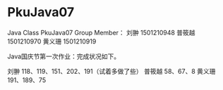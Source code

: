 # PkuJava07
Java Class PkuJava07 Group Member： 
刘翀 1501210948 
普筱越 1501210970 
黄义珊 1501210919

Java国庆节第一次作业：完成状况如下。

刘翀 118、119、151、202、191（试着多做了些）
普筱越 58、67、8
黄义珊 191、189、75